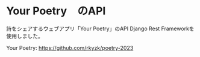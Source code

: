 # Your Poetry　のAPI

詩をシェアするウェブアプリ「Your Poetry」のAPI
Django Rest Frameworkを使用しました。

Your Poetry:
https://github.com/rkyzk/poetry-2023

